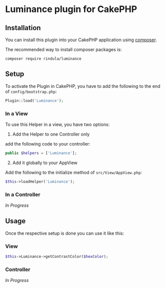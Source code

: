# Luminance plugin for CakePHP

## Installation

You can install this plugin into your CakePHP application using [composer](http://getcomposer.org).

The recommended way to install composer packages is:

```
composer require rindula/luminance
```

## Setup

To activate the Plugin in CakePHP, you have to add the following to the end of `config/bootstrap.php`:

```php
Plugin::load('Luminance');
```

### In a View

To use this Helper in a view, you have two options:

1. Add the Helper to one Controller only

add the following code to your controller:

```php
public $helpers = ['Luminance'];
```

2. Add it globally to your AppView

Add the following to the initialize method of `src/View/AppView.php`:

```php
$this->loadHelper('Luminance');
```

### In a Controller

_In Progress_

## Usage

Once the respective setup is done you can use it like this:

### View

```php
$this->Luminance->getContrastColor($hexColor);
```

### Controller

_In Progress_